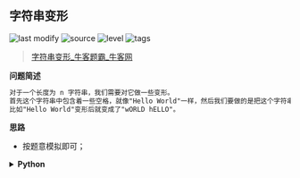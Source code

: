 ## 字符串变形
<!--START_SECTION:badge-->

![last modify](https://img.shields.io/static/v1?label=last%20modify&message=2022-10-11%2019%3A57%3A07&color=yellowgreen&style=flat-square)
![source](https://img.shields.io/static/v1?label=source&message=%E7%89%9B%E5%AE%A2&color=green&style=flat-square)
![level](https://img.shields.io/static/v1?label=level&message=%E7%AE%80%E5%8D%95&color=yellow&style=flat-square)
![tags](https://img.shields.io/static/v1?label=tags&message=%E6%A8%A1%E6%8B%9F&color=orange&style=flat-square)

<!--END_SECTION:badge-->
<!--info
tags: [模拟]
source: 牛客
level: 简单
number: '0089'
name: 字符串变形
companies: []
-->

> [字符串变形_牛客题霸_牛客网](https://www.nowcoder.com/practice/c3120c1c1bc44ad986259c0cf0f0b80e)

<summary><b>问题简述</b></summary>

```txt
对于一个长度为 n 字符串，我们需要对它做一些变形。
首先这个字符串中包含着一些空格，就像"Hello World"一样，然后我们要做的是把这个字符串中由空格隔开的单词反序，同时反转每个字符的大小写。
比如"Hello World"变形后就变成了"wORLD hELLO"。
```

<!-- 
<details><summary><b>详细描述</b></summary>

```txt
```

</details>
-->


<!-- <div align="center"><img src="../../../_assets/xxx.png" height="300" /></div> -->

<summary><b>思路</b></summary>

- 按题意模拟即可；

<details><summary><b>Python</b></summary>

```python
class Solution:
    def trans(self , s: str, n: int) -> str:
        
        ss = s.split(' ')[::-1]
        for i in range(len(ss)):
            ss[i] = ''.join([c.upper() if c.islower() else c.lower() for c in ss[i]])
        
        return ' '.join(ss)
```

</details>

